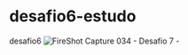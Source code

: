 # desafio6-estudo
desafio6
![FireShot Capture 034 - Desafio 7 - ](https://user-images.githubusercontent.com/119333308/209734916-36eeb4a9-013d-4993-9f66-92ffab78d036.png)
